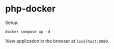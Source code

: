 # php-docker

Setup:

```
docker compose up -d
```

View application in the browser at `localhost:8080`.